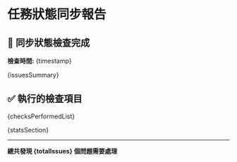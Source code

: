 # 任務狀態同步報告

## 🔄 同步狀態檢查完成

**檢查時間:** {timestamp}

{issuesSummary}

## ✅ 執行的檢查項目

{checksPerformedList}

{statsSection}

---
**總共發現 {totalIssues} 個問題需要處理**